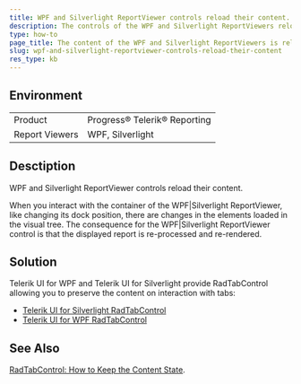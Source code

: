 ```yaml
---
title: WPF and Silverlight ReportViewer controls reload their content.
description: The controls of the WPF and Silverlight ReportViewers reload their content. 
type: how-to
page_title: The content of the WPF and Silverlight ReportViewers is reload by their control widgets. 
slug: wpf-and-silverlight-reportviewer-controls-reload-their-content
res_type: kb
---
```


## Environment
<table>
	<tr>
		<td>Product</td>
		<td>Progress® Telerik® Reporting</td>
	</tr>
    	<tr>
		<td>Report Viewers</td>
		<td>WPF, Silverlight</td>
	</tr>
</table>

## Desctiption  

WPF and Silverlight ReportViewer controls reload their content.  
    
When you interact with the container of the WPF|Silverlight ReportViewer, like changing its dock position, there are changes in the elements loaded in the visual tree. The consequence for the WPF|Silverlight ReportViewer control is that the displayed report is re-processed and re-rendered.  
  
## Solution

 Telerik UI for WPF and Telerik UI for Silverlight provide RadTabControl allowing you to preserve the content on interaction with tabs:   

- <a href="../../devtools/silverlight/controls/radtabcontrol/overview2" target="_blank">Telerik UI for Silverlight RadTabControl</a>
- <a href="../../devtools/wpf/controls/radtabcontrol/overview2" target="_blank">Telerik UI for WPF RadTabControl</a>

## See Also

<a href="../../devtools/wpf/controls/radtabcontrol/howto/how-to-keep-content" target="_blank">RadTabControl: How to Keep the Content State</a>.
